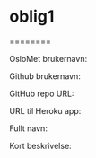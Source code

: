 # oblig1

========

OsloMet brukernavn:

Github brukernavn:

GitHub repo URL:

URL til Heroku app:

Fullt navn:

Kort beskrivelse:
